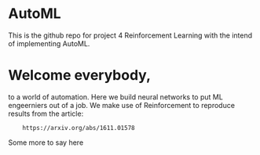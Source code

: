 # AutoML
This is the github repo for project 4 Reinforcement Learning with the intend of implementing AutoML.


# Welcome everybody, 

to a world of automation. Here we build neural networks to put ML engeerniers out of a job. 
We make use of Reinforcement to reproduce results from the article:

        https://arxiv.org/abs/1611.01578

Some more to say here

